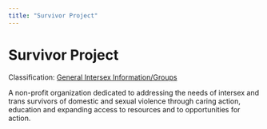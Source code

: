 ```yaml
---
title: "Survivor Project"
---
```


# Survivor Project

Classification: [General Intersex Information/Groups][1]

A non-profit organization dedicated to addressing the needs of intersex and trans survivors of domestic and sexual violence through caring action, education and expanding access to resources and to opportunities for action.


[1]: /taxonomy/term/9

